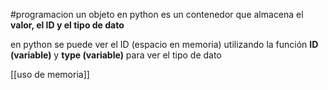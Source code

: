 #programacion 
un objeto en python es un contenedor que almacena el **valor, el ID y el tipo de dato**

en python se puede ver el ID (espacio en memoria) utilizando la función 
**ID (variable)**
y
**type (variable)** 
para ver el tipo de dato



[[uso de memoria]]
